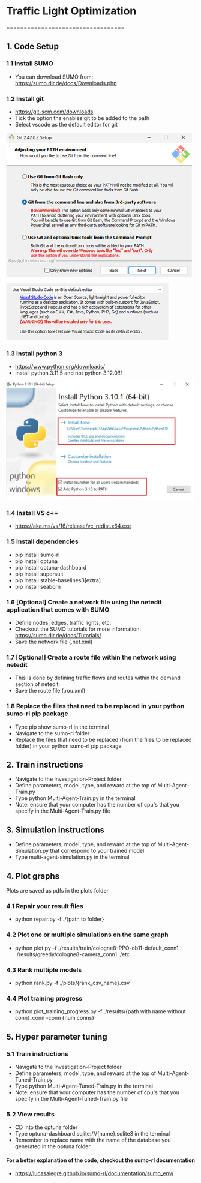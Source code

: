 # Traffic Light Optimization
==================================

## 1. Code Setup
### 1.1 Install SUMO
- You can download SUMO from: https://sumo.dlr.de/docs/Downloads.php

### 1.2 Install git
- https://git-scm.com/downloads
- Tick the option tha enables git to be added to the path
- Select vscode as the default editor for git
  
![Alt text](./images/image-1.png)

![Alt text](./images/image.png)

### 1.3 Install python 3
- https://www.python.org/downloads/
- Install python 3.11.5 and not python 3.12.0!!!
  
![Alt text](./images/image-2.png)

### 1.4 Install VS c++
- https://aka.ms/vs/16/release/vc_redist.x64.exe

### 1.5 Install dependencies
- pip install sumo-rl
- pip install optuna
- pip install optuna-dashboard
- pip install supersuit
- pip install stable-baselines3[extra]
- pip install seaborn

### 1.6 [Optional] Create a network file using the netedit application that comes with SUMO
- Define nodes, edges, traffic lights, etc. 
- Checkout the SUMO tutorials for more information: https://sumo.dlr.de/docs/Tutorials/ 
- Save the network file (.net.xml) 

### 1.7 [Optional] Create a route file within the network using netedit
- This is done by defining traffic flows and routes within the demand section of netedit.
- Save the route file (.rou.xml)

### 1.8 Replace the files that need to be replaced in your python sumo-rl pip package
- Type pip show sumo-rl in the terminal 
- Navigate to the sumo-rl folder
- Replace the files that need to be replaced (from the files to be replaced folder) in your python sumo-rl pip package
  
## 2. Train instructions
- Navigate to the Investigation-Project folder
- Define parameters, model, type, and reward at the top of Multi-Agent-Train.py
- Type python Multi-Agent-Train.py in the terminal
- Note: ensure that your computer has the number of cpu's that you specify in the Multi-Agent-Train.py file

## 3. Simulation instructions
- Define parameters, model, type, and reward at the top of Multi-Agent-Simulation.py that correspond to your trained model
- Type multi-agent-simulation.py in the terminal

## 4. Plot graphs
Plots are saved as pdfs in the plots folder

### 4.1 Repair your result files
- python repair.py -f ./{path to folder}

### 4.2 Plot one or multiple simulations on the same graph
- python plot.py -f ./results/train/cologne8-PPO-ob11-default_conn1 ./results/greedy/cologne8-camera_conn1 ./etc

### 4.3 Rank multiple models
- python rank.py -f ./plots/{rank_csv_name}.csv

### 4.4 Plot training progress
- python plot_training_progress.py -f ./results/{path with name without conn}_conn -conn {num conns}

## 5. Hyper parameter tuning
### 5.1 Train instructions
- Navigate to the Investigation-Project folder
- Define parameters, model, type, and reward at the top of Multi-Agent-Tuned-Train.py
- Type python Multi-Agent-Tuned-Train.py in the terminal
- Note: ensure that your computer has the number of cpu's that you specify in the Multi-Agent-Tuned-Train.py file

### 5.2 View results
- CD into the optuna folder
- Type optuna-dashboard sqlite:///{name}.sqlite3 in the terminal
- Remember to replace name with the name of the database you generated in the optuna folder

#### For a better explanation of the code, checkout the sumo-rl documentation
- https://lucasalegre.github.io/sumo-rl/documentation/sumo_env/
